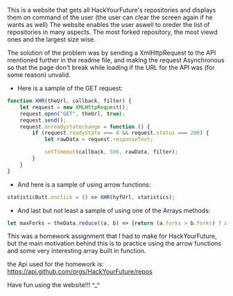 This is a website that gets all HackYourFuture's repositories and displays them on command of the user (the user can clear the screen again if he wants as well)
The website enables the user aswell to oreder the list of repositories in many aspects. The most forked repository, the most viewd ones and the largest size wise.


The solution of the problem was by sending a XmlHttpRequest to the API mentioned further in the readme file, and making the request Asynchronous so that the page don't break while loading if the URL for the API was (for some reason) unvalid.



- Here is a sample of the GET request:


```javascript
function XHR(theUrl, callback, filter) {
    let request = new XMLHttpRequest();
    request.open("GET", theUrl, true);
    request.send();
    request.onreadystatechange = function () {
        if (request.readyState === 4 && request.status === 200) {
            let rawData = request.responseText;

            setTimeout(callback, 500, rawData, filter);
        }
    }
}
```


- And here is a sample of using arrow functions:


```javascript
statisticButt.onclick = () => XHR(hyfUrl, statistics);
```


- And last but not least a sample of using one of the Arrays methods:

```javascript
let maxForks = theData.reduce((a, b) => {return (a.forks > b.forks) ? a: b});
```



This was a homework assignment that I had to make for HackYourFuture, but the main motivation behind this is to practice using the arrow functions and some very interesting array built in function.


the Api used for the homework is: 
https://api.github.com/orgs/HackYourFuture/repos

Have fun using the website!!! ^_^

